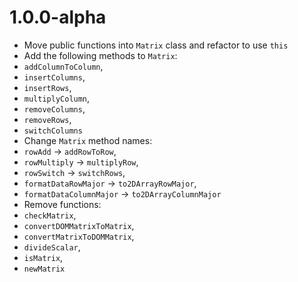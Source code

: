 # 1.0.0-alpha
* Move public functions into `Matrix` class and refactor to use `this`
* Add the following methods to `Matrix`:
 * `addColumnToColumn`,
 * `insertColumns`,
 * `insertRows`,
 * `multiplyColumn`,
 * `removeColumns`,
 * `removeRows`,
 * `switchColumns`
* Change `Matrix` method names:
 * `rowAdd` -> `addRowToRow`,
 * `rowMultiply` -> `multiplyRow`,
 * `rowSwitch` -> `switchRows`,
 * `formatDataRowMajor` -> `to2DArrayRowMajor`,
 * `formatDataColumnMajor` -> `to2DArrayColumnMajor`
* Remove functions:
 * `checkMatrix`,
 * `convertDOMMatrixToMatrix`,
 * `convertMatrixToDOMMatrix`,
 * `divideScalar`,
 * `isMatrix`,
 * `newMatrix`